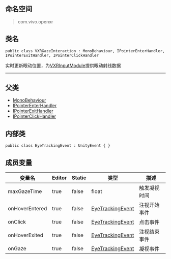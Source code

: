  ## 命名空间
>com.vivo.openxr

 ## 类名
```CSharp
public class VXRGazeInteraction : MonoBehaviour, IPointerEnterHandler, IPointerExitHandler, IPointerClickHandler
```

实时更新眼动位置，为[VXRInputModule](../Interaction/EventSystem/VXRInputModule.md)提供眼动射线数据

--------------------------

 ## 父类
 * [MonoBehaviour](https://docs.unity3d.com/2018.3/Documentation/ScriptReference/MonoBehaviour.html)
 * [IPointerEnterHandler](https://docs.unity3d.com/Packages/com.unity.ugui@1.0/api/UnityEngine.EventSystems.IPointerEnterHandler.html)
 * [IPointerExitHandler](https://docs.unity3d.com/Packages/com.unity.ugui@1.0/api/UnityEngine.EventSystems.IPointerExitHandler.html)
 * [IPointerClickHandler](https://docs.unity3d.com/Packages/com.unity.ugui@1.0/api/UnityEngine.EventSystems.IPointerClickHandler.html)

 ## 内部类

<span id="EyeTrackingEvent"></span>
```CSharp
public class EyeTrackingEvent : UnityEvent { }
```

 ## 成员变量

变量名 | Editor | Static | 类型 | 描述
------ | ------ | ------ | ------ | ------ 
 maxGazeTime | true | false | float | 触发凝视时间 
 onHoverEntered | true | false | [EyeTrackingEvent](#EyeTrackingEvent) | 注视开始事件 
 onClick | true | false | [EyeTrackingEvent](#EyeTrackingEvent) | 点击事件 
 onHoverExited | true | false | [EyeTrackingEvent](#EyeTrackingEvent) | 注视结束事件 
 onGaze | true | false | [EyeTrackingEvent](#EyeTrackingEvent) | 凝视事件 
